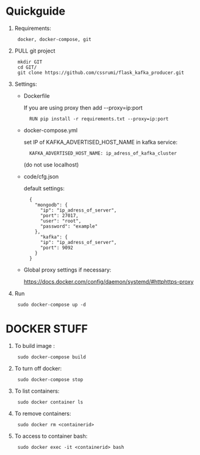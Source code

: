 # Quickguide

1. Requirements:

        docker, docker-compose, git

2. PULL git project  

        mkdir GIT  
        cd GIT/  
        git clone https://github.com/cssrumi/flask_kafka_producer.git

3. Settings:  

    * Dockerfile
     
        If you are using proxy then add --proxy=ip:port  
    
            RUN pip install -r requirements.txt --proxy=ip:port
    
    * docker-compose.yml
    
        set IP of KAFKA_ADVERTISED_HOST_NAME in kafka service:  
    
            KAFKA_ADVERTISED_HOST_NAME: ip_adress_of_kafka_cluster
            
        (do not use localhost)
    
    * code/cfg.json
    
        default settings:
        
            {
              "mongodb": {
                "ip": "ip_adress_of_server",
                "port": 27017,
                "user": "root",
                "password": "example"
              },
                "kafka": {
                "ip": "ip_adress_of_server",
                "port": 9092
              }
            }
    
    * Global proxy settings if necessary:
    
        https://docs.docker.com/config/daemon/systemd/#httphttps-proxy

4. Run

        sudo docker-compose up -d


# DOCKER STUFF
1. To build image :

        sudo docker-compose build

2. To turn off docker:

        sudo docker-compose stop

3. To list containers:

        sudo docker container ls

4. To remove containers:

        sudo docker rm <containerid>

5. To access to container bash:

        sudo docker exec -it <containerid> bash
